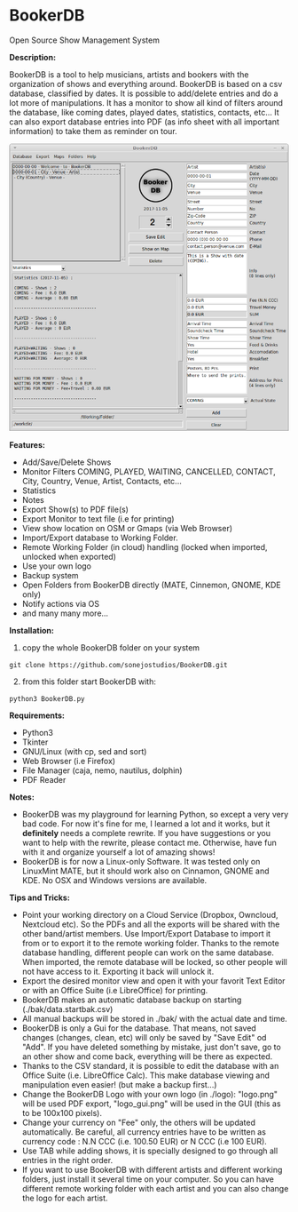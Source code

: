 # BookerDB
Open Source Show Management System

__Description:__

BookerDB is a tool to help musicians, artists and bookers with the organization of shows and everything around.
BookerDB is based on a csv database, classified by dates. It is possible to add/delete entries and do a lot more of manipulations.
It has a monitor to show all kind of filters around the database, like coming dates, played dates, statistics, contacts, etc... It can also export database entries into PDF (as info sheet with all important information) to take them as reminder on tour.


![screenshot](https://github.com/sonejostudios/BookerDB/blob/master/BookerDB.png "BookerDB")


__Features:__

* Add/Save/Delete Shows
* Monitor Filters COMING, PLAYED, WAITING, CANCELLED, CONTACT, City, Country, Venue, Artist, Contacts, etc...
* Statistics
* Notes
* Export Show(s) to PDF file(s)
* Export Monitor to text file (i.e for printing)
* View show location on OSM or Gmaps (via Web Browser)
* Import/Export database to Working Folder. 
* Remote Working Folder (in cloud) handling (locked when imported, unlocked when exported)
* Use your own logo
* Backup system
* Open Folders from BookerDB directly (MATE, Cinnemon, GNOME, KDE only)
* Notify actions via OS
* and many many more...
  

__Installation:__

1. copy the whole BookerDB folder on your system
```
git clone https://github.com/sonejostudios/BookerDB.git
```

2. from this folder start BookerDB with: 
```
python3 BookerDB.py
```

__Requirements:__

* Python3
* Tkinter
* GNU/Linux (with cp, sed and sort)
* Web Browser (i.e Firefox)
* File Manager (caja, nemo, nautilus, dolphin)
* PDF Reader


__Notes:__

* BookerDB was my playground for learning Python, so except a very very bad code. For now it's fine for me, I learned a lot and it works, but it __definitely__ needs a complete rewrite. If you have suggestions or you want to help with the rewrite, please contact me. Otherwise, have fun with it and organize yourself a lot of amazing shows!
* BookerDB is for now a Linux-only Software. It was tested only on LinuxMint MATE, but it should work also on Cinnamon, GNOME and KDE. No OSX and Windows versions are available.


__Tips and Tricks:__

* Point your working directory on a Cloud Service (Dropbox, Owncloud, Nextcloud etc). So the PDFs and all the exports will be shared with the other band/artist members. Use Import/Export Database to import it from or to export it to the remote working folder. Thanks to the remote database handling, different people can work on the same database. When imported, the remote database will be locked, so other people will not have access to it. Exporting it back will unlock it.
* Export the desired monitor view and open it with your favorit Text Editor or with an Office Suite (i.e LibreOffice) for printing.
* BookerDB makes an automatic database backup on starting (./bak/data.startbak.csv)
* All manual backups will be stored in ./bak/ with the actual date and time.
* BookerDB is only a Gui for the database. That means, not saved changes (changes, clean, etc) will only be saved by "Save Edit" od "Add". If you have deleted something by mistake, just don't save, go to an other show and come back, everything will be there as expected.
* Thanks to the CSV standard, it is possible to edit the database with an Office Suite (i.e. LibreOffice Calc). This make database viewing and manipulation even easier! (but make a backup first...)
* Change the BookerDB Logo with your own logo (in ./logo): "logo.png" will be used PDF export, "logo_gui.png" will be used in the GUI (this as to be 100x100 pixels).
* Change your currency on "Fee" only, the others will be updated automatically. Be careful, all currency entries have to be written as currency code : N.N CCC (i.e. 100.50 EUR) or N CCC (i.e 100 EUR).
* Use TAB while adding shows, it is specially designed to go through all entries in the right order.
* If you want to use BookerDB with different artists and different working folders, just install it several time on your computer. So you can have different remote working folder with each artist and you can also change the logo for each artist.




